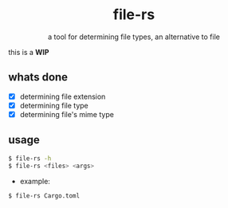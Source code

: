 <div align="center">
    <h1>file-rs</h1>
    <p>a tool for determining file types, an alternative to file</p>
</div>

this is a **WIP**

## whats done

- [x] determining file extension
- [x] determining file type
- [x] determining file's mime type

## usage

```sh
$ file-rs -h
$ file-rs <files> <args>
```

- example:

```sh
$ file-rs Cargo.toml
```
